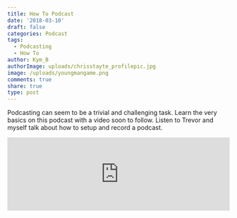```yaml
---
title: How To Podcast
date: '2018-03-10'
draft: false
categories: Podcast
tags:
  - Podcasting
  - How To
author: Kym_B
authorImage: uploads/chrisstayte_profilepic.jpg
image: /uploads/youngmangame.png
comments: true
share: true
type: post
---
```

Podcasting can seem to be a trivial and challenging task. Learn the very basics on this podcast with a video soon to follow. Listen to Trevor and myself talk about how to setup and record a podcast. 



<iframe width="100%" height="166" scrolling="no" frameborder="no" src="https://w.soundcloud.com/player/?url=https%3A//api.soundcloud.com/tracks/411878130&amp;color=ff5500&amp;hide_related=true&amp;show_comments=false"></iframe>
